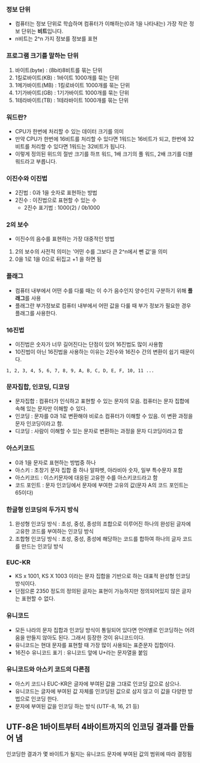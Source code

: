 ### 정보 단위
- 컴퓨터는 정보 단위로 학습하며 컴퓨터가 이해하는(0과 1을 나타내는) 가장 작은 정보 단위는 **비트**입니다.
- n비트는 2^n 가지 정보를 정보를 표현

### 프로그램 크기를 말하는 단위
1. 바이트(byte) : (8bit)8비트를 묶는 단위
2. 1킬로바이트(KB) : 1바이트 1000개를 묶는 단위
3. 1메가바이트(MB) : 1킬로바이트 1000개를 묶는 단위
4. 1기가바이트(GB) : 1기가바이트 1000개를 묶는 단위
5. 1테라바이트(TB) : 1테라바이트 1000개를 묶는 단위

### 워드란? 
- CPU가 한번에 처리할 수 있는 데이터 크기를 의미
- 만약 CPU가 한번에 16비트를 처리할 수 있다면 1워드는 16비트가 되고, 한번에 32비트를 처리할 수 있다면 1워드는 32비트가 됩니다.
- 이렇게 정의된 위드의 절반 크기를 하프 워드, 1배 크기의 풀 워드, 2배 크기를 더블 워드라고 부릅니다. 

### 이진수와 이진법
- 2진법 : 0과 1을 숫자로 표현하는 방법
- 2진수 : 이진법으로 표현할 수 있는 수
  - 2진수 표기법 : 1000(2) / 0b1000

### 2의 보수
- 이진수의 음수를 표현하는 가장 대중적인 방법
1. 2의 보수의 사전적 의미는 '어떤 수를 그보다 큰 2^n에서 뺀 값'을 의미
2. 0을 1로 1을 0으로 뒤집고 +1 을 하면 됨

### 플래그
- 컴퓨터 내부에서 어떤 수를 다룰 때는 이 수가 음수인지 양수인지 구분하기 위해 **플래그**를 사용
- 플래그란 부가정보로 컴퓨터 내부에서 어떤 값을 다룰 때 부가 정보가 필요한 경우 플래그를 사용한다.

### 16진법
- 이진법은 숫자가 너무 길어진다는 단점이 있어 16진법도 많이 사용함
- 10진법이 아닌 16진법을 사용하는 이유는 2진수와 16진수 간의 변환이 쉽기 때문이다.
~~~
1, 2, 3, 4, 5, 6, 7, 8, 9, A, B, C, D, E, F, 10, 11 ...
~~~

### 문자집합, 인코딩, 디코딩
- 문자집합 : 컴퓨터가 인식하고 표현할 수 있는 문자의 모음. 컴퓨터는 문자 집합에 속해 있는 문자만 이해할 수 있다.
- 인코딩 : 문자를 0과 1로 변환해야 비로소 컴퓨터가 이해할 수 있음. 이 변환 과정을 문자 인코딩이라고 함.
- 디코딩 : 사람이 이해할 수 있는 문자로 변환하는 과정을 문자 디코딩이라고 함

### 아스키코드
- 0과 1을 문자로 표현하는 방법중 하나
- 아스키 : 초창기 문자 집합 중 하나 알파벳, 아라비아 숫자, 일부 특수문자 포함
- 아스키코드 : 이스키문자에 대응된 고유한 수를 아스키코드라고 함 
- 코드 포인트 : 문자 인코딩에서 문자에 부여한 고유의 값(문자 A의 코드 포인트는 65이다)

### 한글형 인코딩의 두가지 방식
1. 완성형 인코딩 방식 : 초성, 중성, 종성의 조합으로 이루어진 하나의 완성된 글자에 고유한 코드를 부여하는 인코딩 방식
2. 조합형 인코딩 방식 : 초성, 중성, 종성에 해당하는 코드를 합하여 하나의 글자 코드를 만드는 인코딩 방식

### EUC-KR
- KS x 1001, KS X 1003 이라는 문자 집합을 기반으로 하는 대표적 완성형 인코딩 방식이다.
- 단점으론 2350 정도의 정의된 글자는 표현이 가능하지만 정의되어있지 않은 글자는 표현할 수 없다.

### 유니코드
- 모든 나라의 문자 집합과 인코딩 방식이 통일되어 있다면 언어별로 인코딩하는 어려움을 만들지 않아도 된다. 그래서 등장한 것이 유니코드이다.
- 유니코드는 현대 문자를 표현할 때 가장 많이 사용되는 표준문자 집합이다.
- 16진수 유니코드 표기 : 유니코드 앞에 U+라는 문자열을 붙임

### 유니코드와 아스키 코드의 다른점
- 아스키 코드나 EUC-KR은 글자에 부여된 값을 그대로 인코딩 값으로 삼으나.
- 유니코드는 글자에 부여된 값 자체를 인코딩된 값으로 삼지 않고 이 값을 다양한 방법으로 인코딩 한다. 
- 문자에 부여된 값을 인코딩 하는 방식 (UTF-8, 16, 21 등)

## UTF-8은 1바이트부터 4바이트까지의 인코딩 결과를 만들어 냄
인코딩한 결과가 몇 바이트가 될지는 유니코드 문자에 부여된 값의 범위에 따라 결정됨

